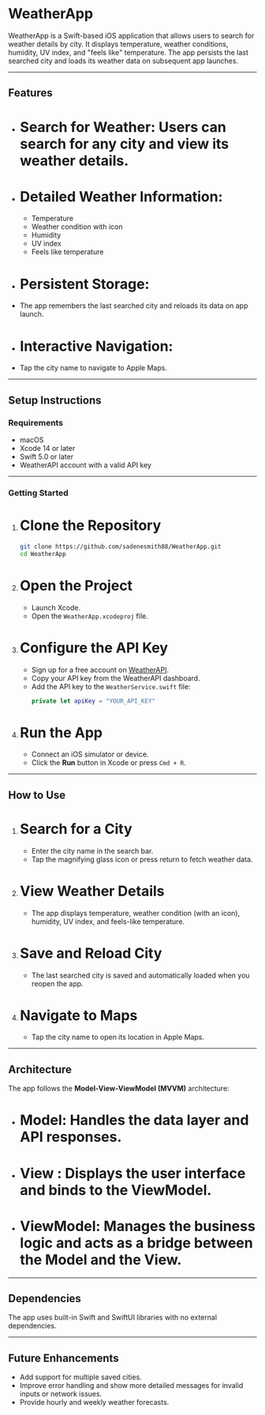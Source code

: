 
# WeatherApp

WeatherApp is a Swift-based iOS application that allows users to search for weather details by city. It displays temperature, weather conditions, humidity, UV index, and "feels like" temperature. The app persists the last searched city and loads its weather data on subsequent app launches.

---

## Features

- # Search for Weather: Users can search for any city and view its weather details.
- # Detailed Weather Information:
  - Temperature
  - Weather condition with icon
  - Humidity
  - UV index
  - Feels like temperature
- # Persistent Storage:
- The app remembers the last searched city and reloads its data on app launch.
- # Interactive Navigation:
- Tap the city name to navigate to Apple Maps.

---

## Setup Instructions

### Requirements
- macOS
- Xcode 14 or later
- Swift 5.0 or later
- WeatherAPI account with a valid API key

---

### Getting Started

1. # Clone the Repository
   ```bash
   git clone https://github.com/sadenesmith88/WeatherApp.git
   cd WeatherApp
   ```

2. # Open the Project
   - Launch Xcode.
   - Open the `WeatherApp.xcodeproj` file.

3. # Configure the API Key
   - Sign up for a free account on [WeatherAPI](https://www.weatherapi.com/).
   - Copy your API key from the WeatherAPI dashboard.
   - Add the API key to the `WeatherService.swift` file:
     ```swift
     private let apiKey = "YOUR_API_KEY"
     ```

4. # Run the App
   - Connect an iOS simulator or device.
   - Click the **Run** button in Xcode or press `Cmd + R`.

---

## How to Use

1. # Search for a City
   - Enter the city name in the search bar.
   - Tap the magnifying glass icon or press return to fetch weather data.

2. # View Weather Details
   - The app displays temperature, weather condition (with an icon), humidity, UV index, and feels-like temperature.

3. # Save and Reload City
   - The last searched city is saved and automatically loaded when you reopen the app.

4. # Navigate to Maps
   - Tap the city name to open its location in Apple Maps.

---


## Architecture
The app follows the **Model-View-ViewModel (MVVM)** architecture:

- # Model: Handles the data layer and API responses.
- # View : Displays the user interface and binds to the ViewModel.
- # ViewModel: Manages the business logic and acts as a bridge between the Model and the View.

---

## Dependencies
The app uses built-in Swift and SwiftUI libraries with no external dependencies.

---

## Future Enhancements

- Add support for multiple saved cities.
- Improve error handling and show more detailed messages for invalid inputs or network issues.
- Provide hourly and weekly weather forecasts.



